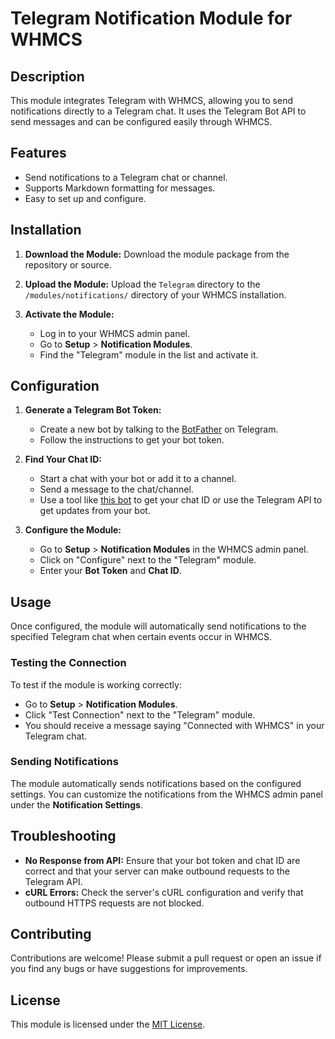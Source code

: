 # Telegram Notification Module for WHMCS

## Description

This module integrates Telegram with WHMCS, allowing you to send notifications directly to a Telegram chat. It uses the Telegram Bot API to send messages and can be configured easily through WHMCS.

## Features

- Send notifications to a Telegram chat or channel.
- Supports Markdown formatting for messages.
- Easy to set up and configure.

## Installation

1. **Download the Module:**
   Download the module package from the repository or source.

2. **Upload the Module:**
   Upload the `Telegram` directory to the `/modules/notifications/` directory of your WHMCS installation.

3. **Activate the Module:**
   - Log in to your WHMCS admin panel.
   - Go to **Setup** > **Notification Modules**.
   - Find the "Telegram" module in the list and activate it.

## Configuration

1. **Generate a Telegram Bot Token:**
   - Create a new bot by talking to the [BotFather](https://t.me/botfather) on Telegram.
   - Follow the instructions to get your bot token.

2. **Find Your Chat ID:**
   - Start a chat with your bot or add it to a channel.
   - Send a message to the chat/channel.
   - Use a tool like [this bot](https://t.me/userinfobot) to get your chat ID or use the Telegram API to get updates from your bot.

3. **Configure the Module:**
   - Go to **Setup** > **Notification Modules** in the WHMCS admin panel.
   - Click on "Configure" next to the "Telegram" module.
   - Enter your **Bot Token** and **Chat ID**.

## Usage

Once configured, the module will automatically send notifications to the specified Telegram chat when certain events occur in WHMCS.

### Testing the Connection

To test if the module is working correctly:
- Go to **Setup** > **Notification Modules**.
- Click "Test Connection" next to the "Telegram" module.
- You should receive a message saying "Connected with WHMCS" in your Telegram chat.

### Sending Notifications

The module automatically sends notifications based on the configured settings. You can customize the notifications from the WHMCS admin panel under the **Notification Settings**.

## Troubleshooting

- **No Response from API:** Ensure that your bot token and chat ID are correct and that your server can make outbound requests to the Telegram API.
- **cURL Errors:** Check the server's cURL configuration and verify that outbound HTTPS requests are not blocked.

## Contributing

Contributions are welcome! Please submit a pull request or open an issue if you find any bugs or have suggestions for improvements.

## License

This module is licensed under the [MIT License](LICENSE).
